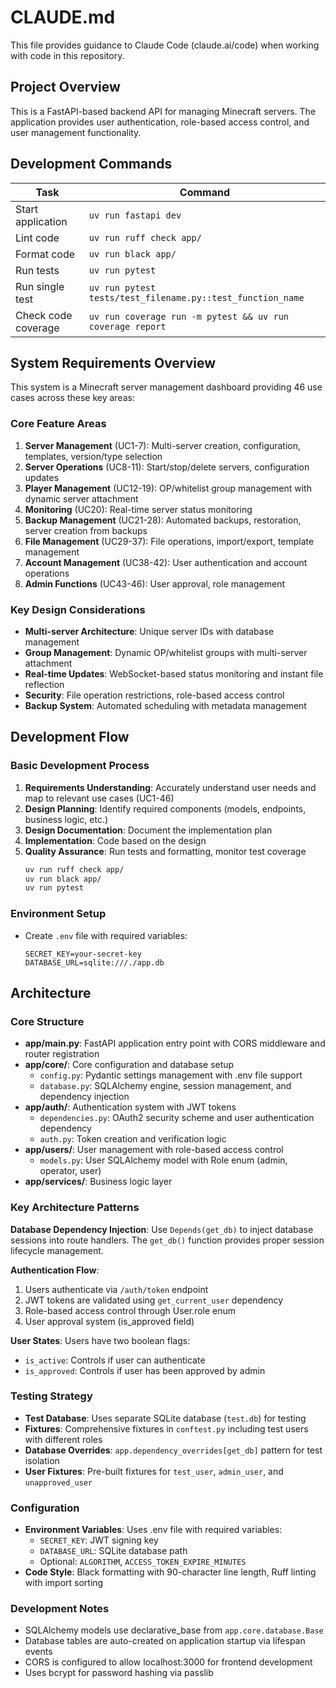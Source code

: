 # CLAUDE.md

This file provides guidance to Claude Code (claude.ai/code) when working with code in this repository.

## Project Overview

This is a FastAPI-based backend API for managing Minecraft servers. The application provides user authentication, role-based access control, and user management functionality.

## Development Commands

| Task              | Command                       |
|-------------------|-------------------------------|
| Start application | `uv run fastapi dev`          |
| Lint code         | `uv run ruff check app/`      |
| Format code       | `uv run black app/`           |
| Run tests         | `uv run pytest`               |
| Run single test   | `uv run pytest tests/test_filename.py::test_function_name` |
| Check code coverage | `uv run coverage run -m pytest && uv run coverage report` |

## System Requirements Overview

This system is a Minecraft server management dashboard providing 46 use cases across these key areas:

### Core Feature Areas
1. **Server Management** (UC1-7): Multi-server creation, configuration, templates, version/type selection
2. **Server Operations** (UC8-11): Start/stop/delete servers, configuration updates
3. **Player Management** (UC12-19): OP/whitelist group management with dynamic server attachment
4. **Monitoring** (UC20): Real-time server status monitoring
5. **Backup Management** (UC21-28): Automated backups, restoration, server creation from backups
6. **File Management** (UC29-37): File operations, import/export, template management
7. **Account Management** (UC38-42): User authentication and account operations
8. **Admin Functions** (UC43-46): User approval, role management

### Key Design Considerations
- **Multi-server Architecture**: Unique server IDs with database management
- **Group Management**: Dynamic OP/whitelist groups with multi-server attachment
- **Real-time Updates**: WebSocket-based status monitoring and instant file reflection
- **Security**: File operation restrictions, role-based access control
- **Backup System**: Automated scheduling with metadata management

## Development Flow

### Basic Development Process
1. **Requirements Understanding**: Accurately understand user needs and map to relevant use cases (UC1-46)
2. **Design Planning**: Identify required components (models, endpoints, business logic, etc.)
3. **Design Documentation**: Document the implementation plan
4. **Implementation**: Code based on the design
5. **Quality Assurance**: Run tests and formatting, monitor test coverage
   ```bash
   uv run ruff check app/
   uv run black app/
   uv run pytest
   ```

### Environment Setup
- Create `.env` file with required variables:
  ```
  SECRET_KEY=your-secret-key
  DATABASE_URL=sqlite:///./app.db
  ```

## Architecture

### Core Structure
- **app/main.py**: FastAPI application entry point with CORS middleware and router registration
- **app/core/**: Core configuration and database setup
  - `config.py`: Pydantic settings management with .env file support
  - `database.py`: SQLAlchemy engine, session management, and dependency injection
- **app/auth/**: Authentication system with JWT tokens
  - `dependencies.py`: OAuth2 security scheme and user authentication dependency
  - `auth.py`: Token creation and verification logic
- **app/users/**: User management with role-based access control
  - `models.py`: User SQLAlchemy model with Role enum (admin, operator, user)
- **app/services/**: Business logic layer

### Key Architecture Patterns

**Database Dependency Injection**: Use `Depends(get_db)` to inject database sessions into route handlers. The `get_db()` function provides proper session lifecycle management.

**Authentication Flow**:
1. Users authenticate via `/auth/token` endpoint
2. JWT tokens are validated using `get_current_user` dependency
3. Role-based access control through User.role enum
4. User approval system (is_approved field)

**User States**: Users have two boolean flags:
- `is_active`: Controls if user can authenticate
- `is_approved`: Controls if user has been approved by admin

### Testing Strategy
- **Test Database**: Uses separate SQLite database (`test.db`) for testing
- **Fixtures**: Comprehensive fixtures in `conftest.py` including test users with different roles
- **Database Overrides**: `app.dependency_overrides[get_db]` pattern for test isolation
- **User Fixtures**: Pre-built fixtures for `test_user`, `admin_user`, and `unapproved_user`


### Configuration
- **Environment Variables**: Uses .env file with required variables:
  - `SECRET_KEY`: JWT signing key
  - `DATABASE_URL`: SQLite database path
  - Optional: `ALGORITHM`, `ACCESS_TOKEN_EXPIRE_MINUTES`
- **Code Style**: Black formatting with 90-character line length, Ruff linting with import sorting

### Development Notes
- SQLAlchemy models use declarative_base from `app.core.database.Base`
- Database tables are auto-created on application startup via lifespan events
- CORS is configured to allow localhost:3000 for frontend development
- Uses bcrypt for password hashing via passlib
